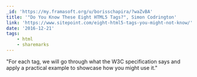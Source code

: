 ```yaml
---
_id: 'https://my.framasoft.org/u/borisschapira/?waZvBA'
title: '"Do You Know These Eight HTML5 Tags?", Simon Codrington'
link: 'https://www.sitepoint.com/eight-html5-tags-you-might-not-know/'
date: '2016-12-21'
tags:
    - html
    - sharemarks
---
```


<div class="markdown"><p>&quot;For each tag, we will go through what the W3C specification says and apply a practical example to showcase how you might use it.&quot;
</p></div>
